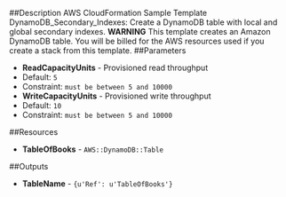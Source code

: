 ##Description
AWS CloudFormation Sample Template DynamoDB_Secondary_Indexes: Create a DynamoDB table with local and global secondary indexes. **WARNING** This template creates an Amazon DynamoDB table. You will be billed for the AWS resources used if you create a stack from this template.
##Parameters
 * **ReadCapacityUnits** - Provisioned read throughput
  * Default: `5`
  * Constraint: `must be between 5 and 10000`
 * **WriteCapacityUnits** - Provisioned write throughput
  * Default: `10`
  * Constraint: `must be between 5 and 10000`


##Resources
 * **TableOfBooks** - `AWS::DynamoDB::Table`


##Outputs
 * **TableName** - `{u'Ref': u'TableOfBooks'}`


